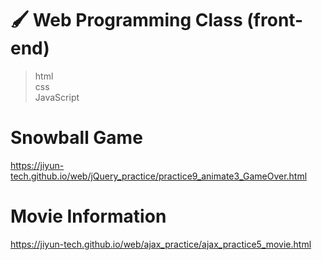 # 🖌 Web Programming Class (front-end)
> html <br>
> css <br>
> JavaScript <br>

# Snowball Game
https://jiyun-tech.github.io/web/jQuery_practice/practice9_animate3_GameOver.html

# Movie Information
https://jiyun-tech.github.io/web/ajax_practice/ajax_practice5_movie.html